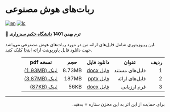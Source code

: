 # ربات‌های هوش مصنوعی
  [![en](https://img.shields.io/badge/click_to_README-English-red.svg)](https://github.com/EnAnsari/ai-bots-ppt/blob/main/README-EN.md)
  [![lc](https://img.shields.io/badge/license-MIT-blue.svg)](https://github.com/EnAnsari/ai-bots-ppt/blob/main/LICENSE)
  <br><br>
    🚀 <strong>ترم بهمن 1401
  <a href='https://github.com/EnAnsari/EnAnsari/blob/main/list-of-hsu.md'>دانشگاه حکیم سبزواری</a></strong>
<br><br>
این ریپوزیتوری شامل فایل‌های ارائه من در مورد ربات‌های هوش مصنوعی می‌باشد.<br>
جهت دانلود فایل پاورپوینت ارائه
<a href='https://github.com/EnAnsari/ai-bots-ppt/releases/download/1.0.0/AIBots.pptx'>اینجا</a>
کلیک کنید.

<div dir=rtl>
<table>
  <tr>
    <th>ردیف</th>
    <th>عنوان</th>
    <th>دانلود فایل</th>
    <th>حجم</th>
    <th>نسخه pdf</th>
  </tr>
  <tr>
    <td>1</td>
    <td>فایل‌های مستند</td>
    <td><a href="https://github.com/EnAnsari/bcp-hsu/releases/tag/1.0.0">فایل docx</a></td>
    <td>8.73MB</td>
    <td><a href="https://github.com/EnAnsari/ai-bots-ppt/blob/main/document/AIBots-doc.pdf">لینک (1.93MB)</a></td>
  </tr>
  <tr>
    <td>2</td>
    <td>فایل‌های ارائه</td>
    <td><a href="https://github.com/EnAnsari/ai-bots-ppt/releases/download/1.0.0/AIBots.pptx">فایل pptx</a></td>
    <td>187MB</td>
    <td><a href="https://github.com/EnAnsari/ai-bots-ppt/blob/main/presentation/AIBots-slides.pdf">لینک (3.87MB)</a></td>
  </tr>
  <tr>
    <td>3</td>
    <td>فرم ارزیابی</td>
    <td><a href="https://github.com/EnAnsari/ai-bots-ppt/blob/main/score-form/form.docx">فایل docx</a></td>
    <td>56KB</td>
    <td><a href="https://github.com/EnAnsari/ai-bots-ppt/blob/main/score-form/form.pdf">لینک (87KB)</a></td>
  </tr>
</table>
</div>

<hr>
<p dir='rtl'>
برای حمایت از این اثر به این مخزن ستاره ⭐ بدهید.
</p>
